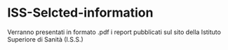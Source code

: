 # ISS-Selcted-information

Verranno presentati in formato .pdf i report pubblicati sul sito della Istituto Superiore di Sanità (I.S.S.)
